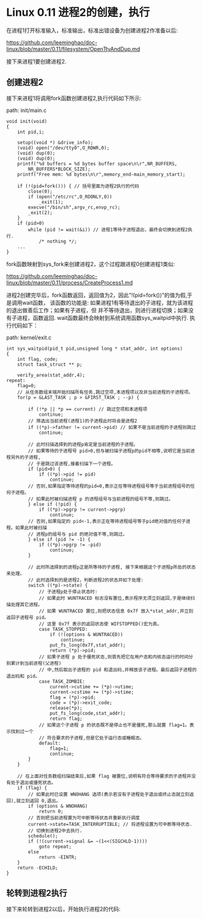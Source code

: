 Linux 0.11 进程2的创建，执行
================================================================================

在进程1打开标准输入，标准输出，标准出错设备为创建进程2作准备以后:

https://github.com/leeminghao/doc-linux/blob/master/0.11/filesystem/OpenTtyAndDup.md

接下来进程1要创建进程2.

创建进程2
--------------------------------------------------------------------------------

接下来进程1将调用fork函数创建进程2,执行代码如下所示:

path: init/main.c
```
void init(void)
{
    int pid,i;

    setup((void *) &drive_info);
    (void) open("/dev/tty0",O_RDWR,0);
    (void) dup(0);
    (void) dup(0);
    printf("%d buffers = %d bytes buffer space\n\r",NR_BUFFERS,
        NR_BUFFERS*BLOCK_SIZE);
    printf("Free mem: %d bytes\n\r",memory_end-main_memory_start);

    if (!(pid=fork())) { // 括号里面为进程2执行的代码
        close(0);
        if (open("/etc/rc",O_RDONLY,0))
            _exit(1);
        execve("/bin/sh",argv_rc,envp_rc);
        _exit(2);
    }
    if (pid>0)
        while (pid != wait(&i)) // 进程1等待子进程退出，最终会切换到进程2执行.
            /* nothing */;
    ...
}
```

fork函数映射到sys_fork来创建进程2，这个过程跟进程0创建进程1类似:

https://github.com/leeminghao/doc-linux/blob/master/0.11/process/CreateProcess1.md

进程2创建完毕后，fork函数返回，返回值为2，因此"!(pid=fork())"的值为假,于是调用wait函数，
该函数的功能是: 如果进程1有等待退出的子进程，就为该进程的退出做善后工作；如果有子进程，但
并不等待退出，则进行进程切换；如果没有子进程，函数返回.
wait函数最终会映射到系统调用函数sys_waitpid中执行.
执行代码如下：

path: kernel/exit.c
```
int sys_waitpid(pid_t pid,unsigned long * stat_addr, int options)
{
    int flag, code;
    struct task_struct ** p;

    verify_area(stat_addr,4);
repeat:
    flag=0;
    // 从任务数组末端开始扫描所有任务,跳过空项,本进程项以及非当前进程的子进程项。
    for(p = &LAST_TASK ; p > &FIRST_TASK ; --p) {

        if (!*p || *p == current) // 跳过空项和本进程项
            continue;
        // 筛选出当前进程(进程1)的子进程此时将会是进程2
        if ((*p)->father != current->pid) // 如果不是当前进程的子进程则跳过
            continue;

        // 此时扫描选择到的进程p肯定是当前进程的子进程。
        // 如果等待的子进程号 pid>0,但与被扫描子进程p的pid不相等,说明它是当前进程另外的子进程,
        // 于是跳过该进程,接着扫描下一个进程。
        if (pid>0) {
            if ((*p)->pid != pid)
                continue;
        // 否则,如果指定等待进程的pid=0,表示正在等待进程组号等于当前进程组号的任何子进程。
        // 如果此时被扫描进程 p 的进程组号与当前进程的组号不等,则跳过。
        } else if (!pid) {
            if ((*p)->pgrp != current->pgrp)
                continue;
        // 否则,如果指定的 pid<-1,表示正在等待进程组号等于pid绝对值的任何子进程。如果此时被扫描
        // 进程p的组号与 pid 的绝对值不等,则跳过。
        } else if (pid != -1) {
            if ((*p)->pgrp != -pid)
                continue;
        }

        // 此时所选择到的进程p正是所等待的子进程, 接下来根据这个子进程p所处的状态来处理。
        // 此时选择到的是进程2，判断进程2的状态并如下处理:
        switch ((*p)->state) {
            // 子进程p处于停止状态时:
            // 如果此时 WUNTRACED 标志没有置位,表示程序无须立刻返回,于是继续扫描处理其它进程。
            // 如果 WUNTRACED 置位,则把状态信息 0x7f 放入*stat_addr,并立刻返回子进程号 pid。
            // 这里 0x7f 表示的返回状态使 WIFSTOPPED()宏为真。
            case TASK_STOPPED:
                if (!(options & WUNTRACED))
                    continue;
                put_fs_long(0x7f,stat_addr);
                return (*p)->pid;
            // 如果子进程 p 处于僵死状态,则首先把它在用户态和内核态运行的时间分别累计到当前进程(父进程)
            // 中,然后取出子进程的 pid 和退出码,并释放该子进程。最后返回子进程的退出码和 pid。
            case TASK_ZOMBIE:
                current->cutime += (*p)->utime;
                current->cstime += (*p)->stime;
                flag = (*p)->pid;
                code = (*p)->exit_code;
                release(*p);
                put_fs_long(code,stat_addr);
                return flag;
            // 如果这个子进程 p 的状态既不是停止也不是僵死,那么就置 flag=1。表示找到过一个
            // 符合要求的子进程,但是它处于运行态或睡眠态。
            default:
                flag=1;
                continue;
        }
    }

    // 在上面对任务数组扫描结束后,如果 flag 被置位,说明有符合等待要求的子进程并没有处于退出或僵死状态。
    if (flag) {
        // 如果此时已设置 WNOHANG 选项(表示若没有子进程处于退出或终止态就立刻返回),就立刻返回 0,退出。
        if (options & WNOHANG)
            return 0;
        // 否则把当前进程置为可中断等待状态并重新执行调度
        current->state=TASK_INTERRUPTIBLE; // 将进程设置为可中断等待状态.
        // 切换到进程2中去执行.
        schedule();
        if (!(current->signal &= ~(1<<(SIGCHLD-1))))
            goto repeat;
        else
            return -EINTR;
    }
    return -ECHILD;
}
```

轮转到进程2执行
--------------------------------------------------------------------------------

接下来轮转到进程2以后，开始执行进程2的代码: